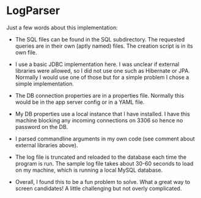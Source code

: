 # LogParser

Just a few words about this implementation:
* The SQL files can be found in the SQL subdirectory.  The requested queries are in their own (aptly named) files.  The
creation script is in its own file.

* I use a basic JDBC implementation here.  I was unclear if external libraries were allowed, so I did not use one
such as Hibernate or JPA.  Normally I would use one of those but for a simple problem I chose a simple implementation.

* The DB connection properties are in a properties file.  Normally this would be in the app server config or in a YAML file.

* My DB properties use a local instance that I have installed.  I have this machine blocking any incoming connections on 3306 so hence no password on the DB.

* I parsed commandline arguments in my own code (see comment about external libraries above).

* The log file is truncated and reloaded to the database each time the program is run.  The sample log file
takes about 30-60 seconds to load on my machine, which is running a local MySQL database.

* Overall, I found this to be a fun problem to solve.  What a great way to screen candidates!   A little challenging but
not overly complicated.